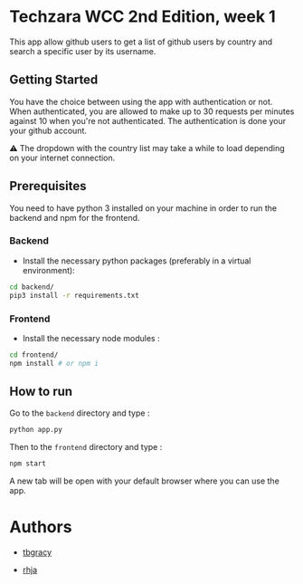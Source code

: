 # Techzara WCC 2nd Edition, week 1
This app allow github users to get a list of github users by country and search a specific
user by its username.

## Getting Started
You have the choice between using the app with authentication or not.
When authenticated, you are allowed to make up to 30 requests per minutes against 10 when you're not authenticated.
The authentication is done your your github account.

⚠️ The dropdown with the country list may take a while to load depending on your internet connection.
##  Prerequisites
You need to have python 3 installed on your machine in order to run the backend and npm for the frontend.
### Backend
- Install the necessary python packages (preferably in a virtual environment):
```sh
cd backend/
pip3 install -r requirements.txt
```
### Frontend
- Install the necessary node modules :
```sh
cd frontend/
npm install # or npm i
```
## How to run
Go to the `backend` directory and type :
```sh
python app.py
```
Then to the `frontend` directory and type :
```sh
npm start
```
A new tab will be open with your default browser where you can use the app.
# Authors
* [tbgracy](https://github.com/tbgracy)

* [rhja](https://github.com/radoheritiana)